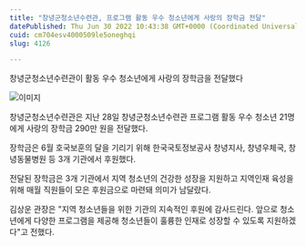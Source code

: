 ```yaml
---
title: "창녕군청소년수련관, 프로그램 활동 우수 청소년에게 사랑의 장학금 전달"
datePublished: Thu Jun 30 2022 10:43:38 GMT+0000 (Coordinated Universal Time)
cuid: cm704esv4000509le5oneghqi
slug: 4126

---
```



창녕군청소년수련관이 활동 우수 청소년에게 사랑의 장학금을 전달했다

![이미지](https://cdn.hashnode.com/res/hashnode/image/upload/v1739256493902/f9ca248c-917c-4a06-97e3-308eb26d86b2.jpeg)

창녕군청소년수련관은 지난 28일 창녕군청소년수련관 프로그램 활동 우수 청소년 21명에게 사랑의 장학금 290만 원을 전달했다.

장학금은 6월 호국보훈의 달을 기리기 위해 한국국토정보공사 창녕지사, 창녕우체국, 창녕동물병원 등 3개 기관에서 후원했다.

전달된 장학금은 3개 기관에서 지역 청소년의 건강한 성장을 지원하고 지역인재 육성을 위해 매월 직원들이 모은 후원금으로 마련돼 의미가 남달랐다.

김상운 관장은 "지역 청소년들을 위한 기관의 지속적인 후원에 감사드린다. 앞으로 청소년에게 다양한 프로그램을 제공해 청소년들이 훌륭한 인재로 성장할 수 있도록 지원하겠다"고 전했다.
